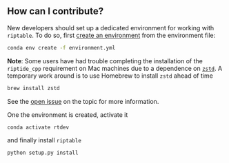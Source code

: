 How can I contribute?
---------------------

New developers should set up a dedicated environment for working with
`riptable`. To do so, first
[create an environment](https://docs.conda.io/projects/conda/en/latest/user-guide/tasks/manage-environments.html)
from the environment file:
```bash
conda env create -f environment.yml
```

**Note**: Some users have had trouble completing the installation of the
`riptide_cpp` requirement on Mac machines due to a dependence on
[`zstd`](https://github.com/facebook/zstd). A temporary work around is to use
Homebrew to install `zstd` ahead of time
```bash
brew install zstd
```
See the [open issue](https://github.com/rtosholdings/riptable/issues/6) on the
topic for more information.

One the environment is created, activate it
```bash
conda activate rtdev
```
and finally install `riptable`
```bash
python setup.py install
```
